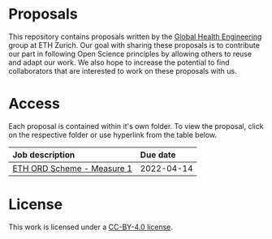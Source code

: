 # Proposals

This repository contains proposals written by the [Global Health Engineering](https://github.com/Global-Health-Engineering/) group at ETH Zurich. Our goal with sharing these proposals is to contribute our part in following Open Science principles by allowing others to reuse and adapt our work. We also hope to increase the potential to find collaborators that are interested to work on these proposals with us. 

# Access

Each proposal is contained within it's own folder. To view the proposal, click on the respective folder or use hyperlink from the table below.

| Job description                                              | Due date |
|:-------------------------------------------------------------|:-----------|
| [ETH ORD Scheme - Measure 1](01-eth-ord-scheme-measure1/eth-ord-program-openwashdata-proposal.md) | 2022-04-14 |

# License

This work is licensed under a [CC-BY-4.0 license](LICENSE.md).

